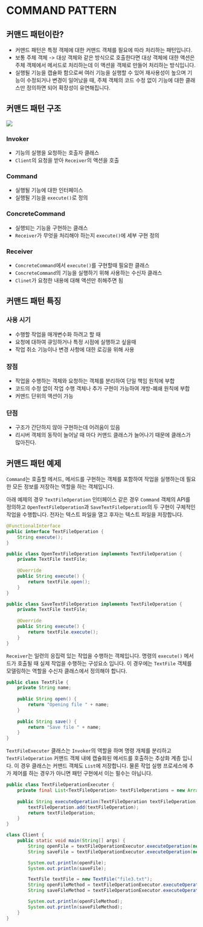 # COMMAND PATTERN
## 커맨드 패턴이란? 
- 커맨드 패턴은 특정 객체에 대한 커맨드 객체를 필요에 따라 처리하는 패턴입니다. 
- 보통 주체 객체 -> 대상 객체와 같은 방식으로 호출한다면 대상 객체에 대한 액션은 주체 객체에서 메서드로 처리하는데 이 액션을 객체로 만들어 처리하는 방식입니다. 
- 실행될 기능을 캡슐화 함으로써 여러 기능을 실행할 수 있어 재사용성이 높으며 기능이 수정되거나 변경이 일어났을 때, 주체 객체의 코드 수정 없이 기능에 대한 클래스만 정의하면 되어 확장성이 유연해집니다. 

## 커맨드 패턴 구조
![](https://images.velog.io/images/ayoung0073/post/3f6fbd8a-61d1-4bee-b4d7-aac07238234c/image.png)

### Invoker
- 기능의 실행을 요청하는 호출자 클래스
- `Client`의 요청을 받아 `Receiver`의 액션을 호출

### Command
- 실행될 기능에 대한 인터페이스 
- 실행될 기능을 `execute()`로 정의 

### ConcreteCommand
- 실행되는 기능을 구현하는 클래스
- `Receiver`가 무엇을 처리해야 하는지 `execute()`에 세부 구현 정의 

### Receiver
- `ConcreteCommand`에서 `execute()`를 구현할때 필요한 클래스 
- `ConcreteCommand`의 기능을 실행하기 위해 사용하는 수신자 클래스 
- `Clinet`가 요청한 내용에 대해 액션만 취해주면 됨

## 커맨드 패턴 특징 
### 사용 시기 
- 수행할 작업을 매개변수화 하려고 할 때 
- 요청에 대하여 큐잉하거나 특정 시점에 실행하고 싶을때
- 작업 취소 기능이나 변경 사항에 대한 로깅을 위해 사용

### 장점 
- 작업을 수행하는 객체와 요청하는 객체를 분리하여 단일 책임 원칙에 부합
- 코드의 수정 없이 작업 수행 객체나 추가 구현이 가능하여 개방-폐쇄 원칙에 부합
- 커맨드 단위의 액션이 가능 

### 단점
- 구조가 간단하지 않아 구현하는데 어려움이 있음 
- 리시버 객체의 동작이 늘어날 때 마다 커맨드 클래스가 늘어나기 때문에 클래스가 많아진다. 

## 커맨드 패턴 예제 
`Command`는 호출할 메서드, 메서드를 구현하는 객체를 포함하여 작업을 실행하는데 필요한 모든 정보를 저장하는 역할을 하는 객체입니다. 

아래 예제의 경우 `TextFileOperation` 인터페이스 같은 경우 `Command` 객체의 API를 정의하고 `OpenTextFileOperation`과 `SaveTextFileOperation`의 
두 구현이 구체적인 작업을 수행합니다. 전자는 텍스트 파일을 열고 후자는 텍스트 파일을 저장합니다. 
```java
@FunctionalInterface
public interface TextFileOperation {
    String execute();
}

public class OpenTextFileOperation implements TextFileOperation {
    private TextFile textFile;
    
    @Override
    public String execute() {
        return textFile.open();
    }
}

public class SaveTextFileOperation implements TextFileOperation {
    private TextFile textFile;
    
    @Override
    public String execute() {
        return textFile.execute();
    }
}
```

`Receiver`는 일련의 응집력 있는 작업을 수행하는 객체입니다. 명령의 `execute()` 메서드가 호출될 때 실제 작업을 수행하는 구성요소 입니다. 
이 경우에는 `TextFile` 객체를 모델링하는 역할을 수신자 클래스에서 정의해야 합니다. 
```java
public class TextFile {
    private String name;
    
    public String open() {
        return "Opening file " + name;
    }
    
    public String save() {
        return "Save file " + name;
    }
}
```

`TextFileExecuter` 클래스는 `Invoker`의 역할을 하며 명령 개체를 분리하고 `TextFileOperation` 커맨드 객체 내에 캡슐화된 메서드를 호출하는 추상화 계층 입니다. 
이 경우 클래스는 커맨드 객체도 `List`에 저장합니다. 물론 작업 실행 프로세스에 추가 제어를 하는 경우가 아니면 패턴 구현에서 이는 필수는 아닙니다. 
```java
public class TextFileOperationExecuter {
    private final List<TextFileOperation> textFileOperations = new ArrayList<>();
    
    public String executeOperation(TextFileOperation textFileOperation) {
        textFileOperation.add(textFileOperation);
        return textFileOperation;
    }
}
```

```java
class Client {
    public static void main(String[] args) {
        String openFile = textFileOperationExecutor.executeOperation(new OpenTextFileOperation(new TextFile("file1.txt")));
        String saveFile = textFileOperationExecutor.executeOperation(new SaveTextFileOperation(new TextFile("file2.txt")));

        System.out.println(openFile);
        System.out.println(saveFile);

        TextFile textFile = new TextFile("file3.txt");
        String openFileMethod = textFileOperationExecutor.executeOperation(textFile::open);
        String saveFileMethod = textFileOperationExecutor.executeOperation(textFile::save);

        System.out.println(openFileMethod);
        System.out.println(saveFileMethod);
    }
}
```